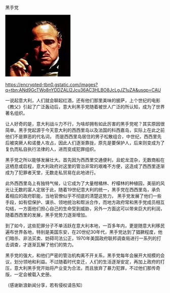 黑手党


![黑手党](https://github.com/ywangnccu/ywang/blob/main/images/MAFIA.jpg)

https://encrypted-tbn0.gstatic.com/images?q=tbn:ANd9GcTWo8nYDDZALI2Jcu36AC3HLBO8JcLgJZ1uZA&usqp=CAU

一说起意大利，人们就会聊起红酒，还有他们那里美味的披萨，上个世纪的电影《教父》引起了广泛轰动后，意大利黑手党随着被世人广泛的所认知，成为了世界著名组织。

让人好奇的是，意大利战斗力不行，为啥却拥有如此厉害的黑手党呢？其实原因很简单。黑手党起源于今天意大利的西西里岛以及法国的科西嘉岛，实际上在此之前他们不是罪恶的代名词，
而是西西里岛居住的男子松散组合，中世纪，西西里先后被突厥人和诺曼人攻占，因此人们逐渐靠拢，原先是要保护人，后来则变成为了复仇而私自执行法律的人，进而变成犯罪组织。

黑手党之所以能够发展壮大。首先因为西西里交通便利，且蛇龙混杂，无数商船在这栖息或启程，意大利政府对这里的管治非常的艰难不方便，这造成了西西里逐渐成为了犯罪者天堂，无数走私贸易在此地进行。

此外西西里岛上有独特气候，让它成为了大量柑橘林、柠檬林的种植园，美丽的风光让无数的富人定居于此，随着19世纪意大利的统一，黑手党在西西里岛，承负着相应的政府职能，当地官僚似乎不彻底的清楚这势力，
黑手党发展了他们一些手段，如有偿保护、谋杀、领地统治和帮派合作，而地方政府常和黑手党成员相互勾结，一方面他们担心自己的生命受到威胁，另外一方面这可以带来巨大的利润，随着西西里的发展，黑手党势力逐渐增加。

到了如今，这些犯罪分子不单活跃在意大利本地，一百多年内，更是随意大利移民遍布世界各地，特别是美国东安，在20世纪30年代，黑手党达到了猖獗程度，他们暗杀、非法买卖、妨碍司法公正，1970年美国政府联邦调查局进行一系列的打击调查，才逐渐瓦解了他们的势力。

黑手党的强大，和他们严密的管治机构离不开关系，黑手党每年会展开大规模的会议，划分领地和利益。不过随着时代变迁，人们的生活逐渐安定，再加上政府的打压，意大利黑手党开始将产业变为合法，而且放弃了暴力犯罪，不过他们那传奇版，一定会被载入史册。

（感谢新浪新闻分享，若有侵权请告知）
